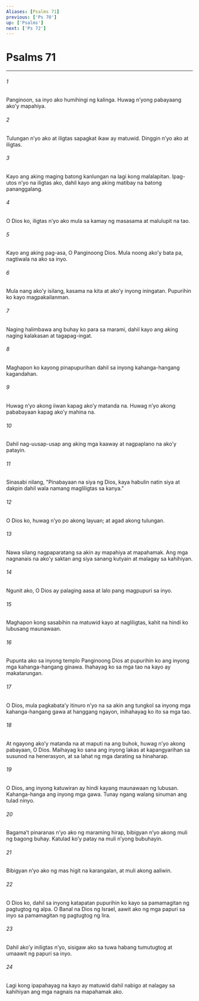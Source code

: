 ```yaml
---
Aliases: [Psalms 71]
previous: ['Ps 70']
up: ['Psalms']
next: ['Ps 72']
---
```

# Psalms 71

***


###### 1 


Panginoon, sa inyo ako humihingi ng kalinga. Huwag nʼyong pabayaang akoʼy mapahiya. 


###### 2 


Tulungan nʼyo ako at iligtas sapagkat ikaw ay matuwid. Dinggin nʼyo ako at iligtas. 


###### 3 


Kayo ang aking maging batong kanlungan na lagi kong malalapitan. Ipag-utos nʼyo na iligtas ako, dahil kayo ang aking matibay na batong pananggalang. 


###### 4 


O Dios ko, iligtas nʼyo ako mula sa kamay ng masasama at malulupit na tao. 


###### 5 


Kayo ang aking pag-asa, O Panginoong Dios. Mula noong akoʼy bata pa, nagtiwala na ako sa inyo. 


###### 6 


Mula nang akoʼy isilang, kasama na kita at akoʼy inyong iningatan. Pupurihin ko kayo magpakailanman. 


###### 7 


Naging halimbawa ang buhay ko para sa marami, dahil kayo ang aking naging kalakasan at tagapag-ingat. 


###### 8 


Maghapon ko kayong pinapupurihan dahil sa inyong kahanga-hangang kagandahan. 


###### 9 


Huwag nʼyo akong iiwan kapag akoʼy matanda na. Huwag nʼyo akong pababayaan kapag akoʼy mahina na. 


###### 10 


Dahil nag-uusap-usap ang aking mga kaaway at nagpaplano na akoʼy patayin. 


###### 11 


Sinasabi nilang, "Pinabayaan na siya ng Dios, kaya habulin natin siya at dakpin dahil wala namang magliligtas sa kanya." 


###### 12 


O Dios ko, huwag nʼyo po akong layuan; at agad akong tulungan. 


###### 13 


Nawa silang nagpaparatang sa akin ay mapahiya at mapahamak. Ang mga nagnanais na akoʼy saktan ang siya sanang kutyain at malagay sa kahihiyan. 


###### 14 


Ngunit ako, O Dios ay palaging aasa at lalo pang magpupuri sa inyo. 


###### 15 


Maghapon kong sasabihin na matuwid kayo at nagliligtas, kahit na hindi ko lubusang maunawaan. 


###### 16 


Pupunta ako sa inyong templo Panginoong Dios at pupurihin ko ang inyong mga kahanga-hangang ginawa. Ihahayag ko sa mga tao na kayo ay makatarungan. 


###### 17 


O Dios, mula pagkabataʼy itinuro nʼyo na sa akin ang tungkol sa inyong mga kahanga-hangang gawa at hanggang ngayon, inihahayag ko ito sa mga tao. 


###### 18 


At ngayong akoʼy matanda na at maputi na ang buhok, huwag nʼyo akong pabayaan, O Dios. Maihayag ko sana ang inyong lakas at kapangyarihan sa susunod na henerasyon, at sa lahat ng mga darating sa hinaharap. 


###### 19 


O Dios, ang inyong katuwiran ay hindi kayang maunawaan ng lubusan. Kahanga-hanga ang inyong mga gawa. Tunay ngang walang sinuman ang tulad ninyo. 


###### 20 


Bagamaʼt pinaranas nʼyo ako ng maraming hirap, bibigyan nʼyo akong muli ng bagong buhay. Katulad koʼy patay na muli nʼyong bubuhayin. 


###### 21 


Bibigyan nʼyo ako ng mas higit na karangalan, at muli akong aaliwin. 


###### 22 


O Dios ko, dahil sa inyong katapatan pupurihin ko kayo sa pamamagitan ng pagtugtog ng alpa. O Banal na Dios ng Israel, aawit ako ng mga papuri sa inyo sa pamamagitan ng pagtugtog ng lira. 


###### 23 


Dahil akoʼy iniligtas nʼyo, sisigaw ako sa tuwa habang tumutugtog at umaawit ng papuri sa inyo. 


###### 24 


Lagi kong ipapahayag na kayo ay matuwid dahil nabigo at nalagay sa kahihiyan ang mga nagnais na mapahamak ako.
